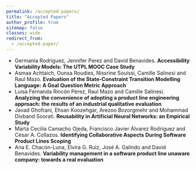 ```yaml
---
permalink: /accepted-papers/
title: "Accepted Papers"
author_profile: true
sitemap: false
classes: wide
redirect_from: 
  - /accepted-paper/
---
```


  - Germania Rodriguez, Jennifer Perez and David Benavides. **Accessibility Variability Models: The UTPL MOOC Case Study**
  - Asmaa Achtaich, Ounsa Roudies, Nissrine Souissi, Camille Salinesi and Raul Mazo. **Evaluation of the State-Constraint Transition Modelling Language: A Goal Question Metric Approach**
  - Luisa Fernanda Rincón Pérez, Raul Mazo and Camille Salinesi. **Analyzing the convenience of adopting a product line engineering approach: the results of an industrial qualitative evaluation**
  - Javad Ghofrani, Ehsan Koozehgar, Arezoo Bozorgmehr and Mohammad Divband Soorati. **Reusability in Artificial Neural Networks: an Empirical Study**	
  - Marta Cecilia Camacho Ojeda, Francisco Javier Álvarez Rodriguez and César A. Collazos. **Identifying Collaborative Aspects During Software Product Lines Scoping**
  - Ana E. Chacón-Luna, Elvira G. Ruiz, José A. Galindo and David Benavides. **Variability management in a software product line unaware company: towards a real evaluation**


